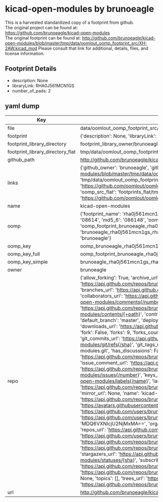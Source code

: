 # kicad-open-modules by brunoeagle  
This is a harvested standardized copy of a footprint from github.  
The original project can be found at:  
https://github.com/brunoeagle/kicad-open-modules  
The original footprint can be found at:
http://github.com/brunoeagle/kicad-open-modules/blob/master/tmp/data/oomlout_oomp_footprint_src/XH-2AW.kicad_mod
Please consult that link for additional, details, files, and license information.  
## Footprint Details
* description: None  
* libraryLink: RHA0J561MCN1GS  
* number_of_pads: 2  
## yaml dump  
| Key | Value |  
| --- | --- |  
| file | data/oomlout_oomp_footprint_src/kicad-open-modules/RHA0J561MCN1GS.kicad_mod |  
| footprint | {'description': None, 'libraryLink': 'RHA0J561MCN1GS', 'number_of_pads': 2} |  
| footprint_library_directory | footprint_library_owner/brunoeagle_kicad-open-modules |  
| footprint_library_directory_flat | tmp/data/oomlout_oomp_footprint_src/footprints_flat/brunoeagle_rha0j561mcn1gs_rha0j561mcn1gs/working |  
| github_path | http://github.com/brunoeagle/kicad-open-modules/blob/master/tmp/data/oomlout_oomp_footprint_src/RHA0J561MCN1GS.kicad_mod |  
| links | {'github_owner': 'brunoeagle', 'github_repo_name': 'kicad-open-modules', 'github_src': 'http://github.com/brunoeagle/kicad-open-modules/blob/master/tmp/data/oomlout_oomp_footprint_src/XH-2AW.kicad_mod', 'github_src_repo': 'https://github.com/brunoeagle/kicad-open-modules', 'oomp_bot': 'tmp/data/oomlout_oomp_footprint_src/footprints/brunoeagle_rha0j561mcn1gs_rha0j561mcn1gs/working', 'oomp_bot_github': 'https://github.com/oomlout/oomlout_oomp_footprint_bot/tree/main/tmp/data/oomlout_oomp_footprint_src/footprints/brunoeagle_rha0j561mcn1gs_rha0j561mcn1gs/working', 'oomp_src_flat': 'footprints_flat/tmp/data/oomlout_oomp_footprint_src/footprints_flat/brunoeagle_rha0j561mcn1gs_rha0j561mcn1gs/working', 'oomp_src_flat_github': 'https://github.com/oomlout/oomlout_oomp_footprint_src/tree/main/tmp/data/oomlout_oomp_footprint_src/footprints_flat/brunoeagle_rha0j561mcn1gs_rha0j561mcn1gs/working'} |  
| name | kicad-open-modules |  
| oomp | {'footprint_name': 'rha0j561mcn1gs', 'library_name': 'rha0j561mcn1gs_kicad_mod', 'md5': '0861483b085d9261b58267648a05e534', 'md5_10': '0861483b08', 'md5_5': '08614', 'md5_6': '086148', 'oomp_key': 'oomp_brunoeagle_rha0j561mcn1gs_rha0j561mcn1gs', 'oomp_key_extra': 'oomp_footprint_brunoeagle_rha0j561mcn1gs_rha0j561mcn1gs', 'oomp_key_full': 'oomp_footprint_brunoeagle_rha0j561mcn1gs_rha0j561mcn1gs_086148', 'oomp_key_simple': 'brunoeagle_rha0j561mcn1gs_rha0j561mcn1gs', 'original_filename': 'data/oomlout_oomp_footprint_src/kicad-open-modules/RHA0J561MCN1GS.kicad_mod', 'owner_name': 'brunoeagle'} |  
| oomp_key | oomp_brunoeagle_rha0j561mcn1gs_rha0j561mcn1gs |  
| oomp_key_full | oomp_footprint_brunoeagle_rha0j561mcn1gs_rha0j561mcn1gs |  
| oomp_key_simple | brunoeagle_rha0j561mcn1gs_rha0j561mcn1gs |  
| owner | brunoeagle |  
| repo | {'allow_forking': True, 'archive_url': 'https://api.github.com/repos/brunoeagle/kicad-open-modules/{archive_format}{/ref}', 'archived': False, 'assignees_url': 'https://api.github.com/repos/brunoeagle/kicad-open-modules/assignees{/user}', 'blobs_url': 'https://api.github.com/repos/brunoeagle/kicad-open-modules/git/blobs{/sha}', 'branches_url': 'https://api.github.com/repos/brunoeagle/kicad-open-modules/branches{/branch}', 'clone_url': 'https://github.com/brunoeagle/kicad-open-modules.git', 'collaborators_url': 'https://api.github.com/repos/brunoeagle/kicad-open-modules/collaborators{/collaborator}', 'comments_url': 'https://api.github.com/repos/brunoeagle/kicad-open-modules/comments{/number}', 'commits_url': 'https://api.github.com/repos/brunoeagle/kicad-open-modules/commits{/sha}', 'compare_url': 'https://api.github.com/repos/brunoeagle/kicad-open-modules/compare/{base}...{head}', 'contents_url': 'https://api.github.com/repos/brunoeagle/kicad-open-modules/contents/{+path}', 'contributors_url': 'https://api.github.com/repos/brunoeagle/kicad-open-modules/contributors', 'created_at': '2011-12-16T03:49:26Z', 'default_branch': 'master', 'deployments_url': 'https://api.github.com/repos/brunoeagle/kicad-open-modules/deployments', 'description': 'Modules for kicad', 'disabled': False, 'downloads_url': 'https://api.github.com/repos/brunoeagle/kicad-open-modules/downloads', 'events_url': 'https://api.github.com/repos/brunoeagle/kicad-open-modules/events', 'fork': False, 'forks': 9, 'forks_count': 9, 'forks_url': 'https://api.github.com/repos/brunoeagle/kicad-open-modules/forks', 'full_name': 'brunoeagle/kicad-open-modules', 'git_commits_url': 'https://api.github.com/repos/brunoeagle/kicad-open-modules/git/commits{/sha}', 'git_refs_url': 'https://api.github.com/repos/brunoeagle/kicad-open-modules/git/refs{/sha}', 'git_tags_url': 'https://api.github.com/repos/brunoeagle/kicad-open-modules/git/tags{/sha}', 'git_url': 'git://github.com/brunoeagle/kicad-open-modules.git', 'has_discussions': False, 'has_downloads': True, 'has_issues': True, 'has_pages': False, 'has_projects': True, 'has_wiki': True, 'homepage': '', 'hooks_url': 'https://api.github.com/repos/brunoeagle/kicad-open-modules/hooks', 'html_url': 'https://github.com/brunoeagle/kicad-open-modules', 'id': 2992480, 'is_template': False, 'issue_comment_url': 'https://api.github.com/repos/brunoeagle/kicad-open-modules/issues/comments{/number}', 'issue_events_url': 'https://api.github.com/repos/brunoeagle/kicad-open-modules/issues/events{/number}', 'issues_url': 'https://api.github.com/repos/brunoeagle/kicad-open-modules/issues{/number}', 'keys_url': 'https://api.github.com/repos/brunoeagle/kicad-open-modules/keys{/key_id}', 'labels_url': 'https://api.github.com/repos/brunoeagle/kicad-open-modules/labels{/name}', 'language': None, 'languages_url': 'https://api.github.com/repos/brunoeagle/kicad-open-modules/languages', 'license': None, 'merges_url': 'https://api.github.com/repos/brunoeagle/kicad-open-modules/merges', 'milestones_url': 'https://api.github.com/repos/brunoeagle/kicad-open-modules/milestones{/number}', 'mirror_url': None, 'name': 'kicad-open-modules', 'network_count': 9, 'node_id': 'MDEwOlJlcG9zaXRvcnkyOTkyNDgw', 'notifications_url': 'https://api.github.com/repos/brunoeagle/kicad-open-modules/notifications{?since,all,participating}', 'open_issues': 1, 'open_issues_count': 1, 'owner': {'avatar_url': 'https://avatars.githubusercontent.com/u/566310?v=4', 'events_url': 'https://api.github.com/users/brunoeagle/events{/privacy}', 'followers_url': 'https://api.github.com/users/brunoeagle/followers', 'following_url': 'https://api.github.com/users/brunoeagle/following{/other_user}', 'gists_url': 'https://api.github.com/users/brunoeagle/gists{/gist_id}', 'gravatar_id': '', 'html_url': 'https://github.com/brunoeagle', 'id': 566310, 'login': 'brunoeagle', 'node_id': 'MDQ6VXNlcjU2NjMxMA==', 'organizations_url': 'https://api.github.com/users/brunoeagle/orgs', 'received_events_url': 'https://api.github.com/users/brunoeagle/received_events', 'repos_url': 'https://api.github.com/users/brunoeagle/repos', 'site_admin': False, 'starred_url': 'https://api.github.com/users/brunoeagle/starred{/owner}{/repo}', 'subscriptions_url': 'https://api.github.com/users/brunoeagle/subscriptions', 'type': 'User', 'url': 'https://api.github.com/users/brunoeagle'}, 'private': False, 'pulls_url': 'https://api.github.com/repos/brunoeagle/kicad-open-modules/pulls{/number}', 'pushed_at': '2022-07-04T03:22:17Z', 'releases_url': 'https://api.github.com/repos/brunoeagle/kicad-open-modules/releases{/id}', 'size': 409, 'ssh_url': 'git@github.com:brunoeagle/kicad-open-modules.git', 'stargazers_count': 12, 'stargazers_url': 'https://api.github.com/repos/brunoeagle/kicad-open-modules/stargazers', 'statuses_url': 'https://api.github.com/repos/brunoeagle/kicad-open-modules/statuses/{sha}', 'subscribers_count': 4, 'subscribers_url': 'https://api.github.com/repos/brunoeagle/kicad-open-modules/subscribers', 'subscription_url': 'https://api.github.com/repos/brunoeagle/kicad-open-modules/subscription', 'svn_url': 'https://github.com/brunoeagle/kicad-open-modules', 'tags_url': 'https://api.github.com/repos/brunoeagle/kicad-open-modules/tags', 'teams_url': 'https://api.github.com/repos/brunoeagle/kicad-open-modules/teams', 'temp_clone_token': None, 'topics': [], 'trees_url': 'https://api.github.com/repos/brunoeagle/kicad-open-modules/git/trees{/sha}', 'updated_at': '2023-08-03T06:55:35Z', 'url': 'https://api.github.com/repos/brunoeagle/kicad-open-modules', 'visibility': 'public', 'watchers': 12, 'watchers_count': 12, 'web_commit_signoff_required': False} |  
| url | http://github.com/brunoeagle/kicad-open-modules |  

